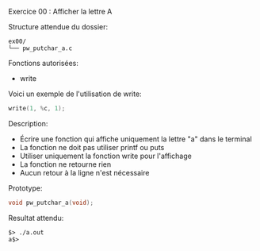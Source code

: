 Exercice 00 : Afficher la lettre A

Structure attendue du dossier:

```
ex00/
└── pw_putchar_a.c
```

Fonctions autorisées:

- write

Voici un exemple de l'utilisation de write:

```c
write(1, %c, 1);
```

Description:

- Écrire une fonction qui affiche uniquement la lettre "a" dans le terminal
- La fonction ne doit pas utiliser printf ou puts
- Utiliser uniquement la fonction write pour l'affichage
- La fonction ne retourne rien
- Aucun retour à la ligne n'est nécessaire

Prototype:

```c
void pw_putchar_a(void);
```

Resultat attendu:

```
$> ./a.out
a$>
```
